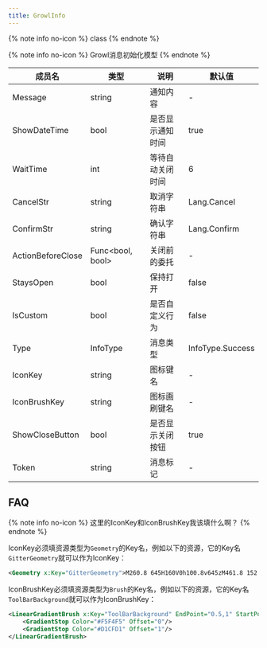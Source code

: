 ```yaml
---
title: GrowlInfo
---
```


{% note info no-icon %}
class
{% endnote %}

{% note info no-icon %}
Growl消息初始化模型
{% endnote %}

|成员名|类型|说明|默认值|
|-|-|-|-|
| Message | string | 通知内容 | - |
| ShowDateTime | bool | 是否显示通知时间 | true |
| WaitTime | int | 等待自动关闭时间 | 6 |
| CancelStr | string | 取消字符串 | Lang.Cancel |
| ConfirmStr | string | 确认字符串 | Lang.Confirm |
| ActionBeforeClose | Func<bool, bool> | 关闭前的委托 | - |
| StaysOpen | bool | 保持打开 | false |
| IsCustom | bool | 是否自定义行为 | false |
| Type | InfoType | 消息类型 | InfoType.Success |
| IconKey | string | 图标键名 | - |
| IconBrushKey | string | 图标画刷键名 | - |
| ShowCloseButton | bool | 是否显示关闭按钮 | true |
| Token | string | 消息标记 | - |

## FAQ

{% note info no-icon %}
这里的IconKey和IconBrushKey我该填什么啊？
{% endnote %}

IconKey必须填资源类型为`Geometry`的Key名，例如以下的资源，它的Key名`GitterGeometry`就可以作为IconKey：
``` xml
<Geometry x:Key="GitterGeometry">M260.8 645H160V0h100.8v645zM461.8 152.2h-100.8V1024h100.8V152.2z m201.2 0h-100.8V1024h100.8V152.2zM864 152h-100.8v494H864V152z</Geometry>
```

IconBrushKey必须填资源类型为`Brush`的Key名，例如以下的资源，它的Key名`ToolBarBackground`就可以作为IconBrushKey：
``` xml
<LinearGradientBrush x:Key="ToolBarBackground" EndPoint="0.5,1" StartPoint="0.5,0">
    <GradientStop Color="#F5F4F5" Offset="0"/>
    <GradientStop Color="#D1CFD1" Offset="1"/>
</LinearGradientBrush>
```